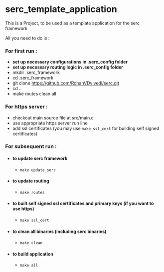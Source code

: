 # serc_template_application
This is a Project, to be used as a template application for the serc framework

All you need to do is :

### For first run :

* **set up necessary configurations in .serc_config folder**
* **set up necessary routing logic in .serc_config folder**
* mkdir .serc_framework
* cd .serc_framework
* git clone https://github.com/RohanVDvivedi/serc.git
* cd ..
* make routes clean all

### For https server :

* checkout main source file at src/main.c
* use appropriate https server run line
* add ssl certificates (you may use `make ssl_cert` for building self signed certificates)

### For subsequent run :

* #### to update serc framework
  * `make update_serc`

* #### to update routing 
  * `make routes`

* #### to built self signed ssl certificates and primary keys (if you want to use https)
  * `make ssl_cert`

* #### to clean all binaries (including serc binaries)
  * `make clean`

* #### to build application
  * `make all`
